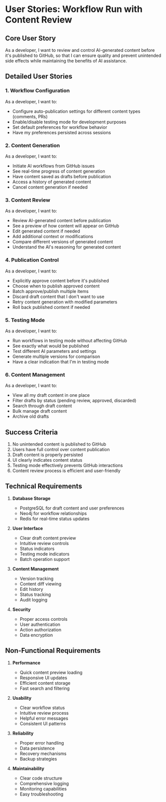 # User Stories: Workflow Run with Content Review

## Core User Story

As a developer, I want to review and control AI-generated content before it's published to GitHub, so that I can ensure quality and prevent unintended side effects while maintaining the benefits of AI assistance.

## Detailed User Stories

### 1. Workflow Configuration

As a developer, I want to:

- Configure auto-publication settings for different content types (comments, PRs)
- Enable/disable testing mode for development purposes
- Set default preferences for workflow behavior
- Have my preferences persisted across sessions

### 2. Content Generation

As a developer, I want to:

- Initiate AI workflows from GitHub issues
- See real-time progress of content generation
- Have content saved as drafts before publication
- Access a history of generated content
- Cancel content generation if needed

### 3. Content Review

As a developer, I want to:

- Review AI-generated content before publication
- See a preview of how content will appear on GitHub
- Edit generated content if needed
- Add additional context or modifications
- Compare different versions of generated content
- Understand the AI's reasoning for generated content

### 4. Publication Control

As a developer, I want to:

- Explicitly approve content before it's published
- Choose when to publish approved content
- Batch approve/publish multiple items
- Discard draft content that I don't want to use
- Retry content generation with modified parameters
- Roll back published content if needed

### 5. Testing Mode

As a developer, I want to:

- Run workflows in testing mode without affecting GitHub
- See exactly what would be published
- Test different AI parameters and settings
- Generate multiple versions for comparison
- Have a clear indication that I'm in testing mode

### 6. Content Management

As a developer, I want to:

- View all my draft content in one place
- Filter drafts by status (pending review, approved, discarded)
- Search through draft content
- Bulk manage draft content
- Archive old drafts

## Success Criteria

1. No unintended content is published to GitHub
2. Users have full control over content publication
3. Draft content is properly persisted
4. UI clearly indicates content status
5. Testing mode effectively prevents GitHub interactions
6. Content review process is efficient and user-friendly

## Technical Requirements

1. **Database Storage**

   - PostgreSQL for draft content and user preferences
   - Neo4j for workflow relationships
   - Redis for real-time status updates

2. **User Interface**

   - Clear draft content preview
   - Intuitive review controls
   - Status indicators
   - Testing mode indicators
   - Batch operation support

3. **Content Management**

   - Version tracking
   - Content diff viewing
   - Edit history
   - Status tracking
   - Audit logging

4. **Security**
   - Proper access controls
   - User authentication
   - Action authorization
   - Data encryption

## Non-Functional Requirements

1. **Performance**

   - Quick content preview loading
   - Responsive UI updates
   - Efficient content storage
   - Fast search and filtering

2. **Usability**

   - Clear workflow status
   - Intuitive review process
   - Helpful error messages
   - Consistent UI patterns

3. **Reliability**

   - Proper error handling
   - Data persistence
   - Recovery mechanisms
   - Backup strategies

4. **Maintainability**
   - Clear code structure
   - Comprehensive logging
   - Monitoring capabilities
   - Easy troubleshooting
